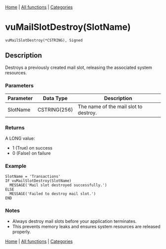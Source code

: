 [Home](../index.md) | [All functions](index.md) | [Categories](../categories/index.md)

# vuMailSlotDestroy(SlotName)

```Prototype
vuMailSlotDestroy(*CSTRING), Signed
```


## Description
Destroys a previously created mail slot, releasing the associated system resources.

### Parameters

| Parameter | Data Type    | Description                           |
|-----------|--------------|---------------------------------------|
| SlotName  | CSTRING(256) | The name of the mail slot to destroy. |

### Returns
A LONG value:  
- 1 (True) on success  
- 0 (False) on failure  

### Example

```Clarion
SlotName = 'Transactions'
IF vuMailSlotDestroy(SlotName)
  MESSAGE('Mail slot destroyed successfully.')
ELSE
  MESSAGE('Failed to destroy mail slot.')
END
```

### Notes
- Always destroy mail slots before your application terminates.  
- This prevents memory leaks and ensures system resources are released properly.

[Home](../index.md) | [All functions](index.md) | [Categories](../categories/index.md)
